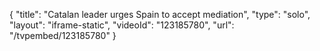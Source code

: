 {
    "title": "Catalan leader urges Spain to accept mediation",
    "type": "solo",
    "layout": "iframe-static",
    "videoId": "123185780",
    "url": "\/tvpembed\/123185780"
}